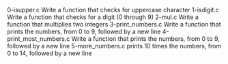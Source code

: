 0-isupper.c Write a function that checks for uppercase character
1-isdigit.c Write a function that checks for a digit (0 through 9)
2-mul.c Write a function that multiplies two integers
3-print_numbers.c Write a function that prints the numbers, from 0 to 9, followed by a new line
4-print_most_numbers.c Write a function that prints the numbers, from 0 to 9, followed by a new line
5-more_numbers.c prints 10 times the numbers, from 0 to 14, followed by a new line
